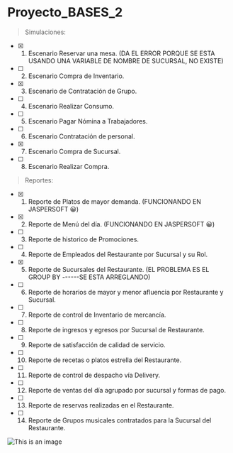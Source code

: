 # Proyecto_BASES_2

> Simulaciones:

- [x] 1)  Escenario Reservar una mesa.   (DA EL ERROR PORQUE SE ESTA USANDO UNA VARIABLE DE NOMBRE DE SUCURSAL, NO EXISTE) 
- [ ] 2)  Escenario Compra de Inventario.
- [x] 3)  Escenario de Contratación de Grupo.
- [ ] 4)  Escenario Realizar Consumo.
- [ ] 5)  Escenario Pagar Nómina a Trabajadores.
- [ ] 6)  Escenario Contratación de personal.
- [x] 7)  Escenario Compra de Sucursal.
- [ ] 8)  Escenario Realizar Compra.

> Reportes:

- [x] 1)  Reporte de Platos de mayor demanda.                       (FUNCIONANDO EN JASPERSOFT 😀)
- [x] 2)  Reporte de Menú del día.                                  (FUNCIONANDO EN JASPERSOFT 😀)
- [ ] 3)  Reporte de historico de Promociones.
- [ ] 4)  Reporte de Empleados del Restaurante por Sucursal y su Rol.
- [x] 5)  Reporte de Sucursales del Restaurante.                    (EL PROBLEMA ES EL GROUP BY ------SE ESTA ARREGLANDO)
- [ ] 6)  Reporte de horarios de mayor y menor afluencia por Restaurante y Sucursal.
- [ ] 7)  Reporte de control de Inventario de mercancía.
- [ ] 8)  Reporte de ingresos y egresos por Sucursal de Restaurante.
- [ ] 9)  Reporte de satisfacción de calidad de servicio.
- [ ] 10)  Reporte de recetas o platos estrella del Restaurante.
- [ ] 11)  Reporte de control de despacho vía Delivery.
- [ ] 12)  Reporte de ventas del día agrupado por sucursal y formas de pago.
- [ ] 13)  Reporte de reservas realizadas en el Restaurante.
- [ ] 14)  Reporte de Grupos musicales contratados para la Sucursal del Restaurante.

![This is an image](https://encrypted-tbn0.gstatic.com/images?q=tbn:ANd9GcQetv0pyynebw9fsjAYFVAmMdAailUHKOwFpdRKwkmw_dvECF7JwJT-BeFn5R2WzUR-Ex0&usqp=CAU)
